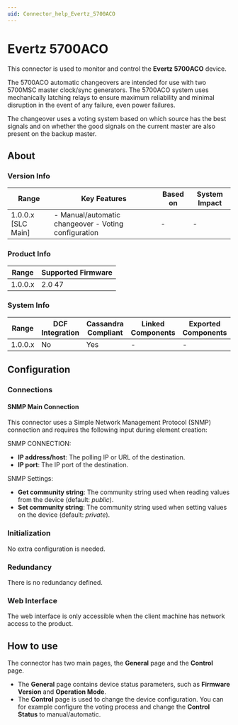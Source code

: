```yaml
---
uid: Connector_help_Evertz_5700ACO
---
```


# Evertz 5700ACO

This connector is used to monitor and control the **Evertz 5700ACO** device.

The 5700ACO automatic changeovers are intended for use with two 5700MSC master clock/sync generators. The 5700ACO system uses mechanically latching relays to ensure maximum reliability and minimal disruption in the event of any failure, even power failures.

The changeover uses a voting system based on which source has the best signals and on whether the good signals on the current master are also present on the backup master.

## About

### Version Info

| **Range**            | **Key Features**                                      | **Based on** | **System Impact** |
|----------------------|-------------------------------------------------------|--------------|-------------------|
| 1.0.0.x \[SLC Main\] | \- Manual/automatic changeover - Voting configuration | \-           | \-                |

### Product Info

| Range     | Supported Firmware     |
|-----------|------------------------|
| 1.0.0.x   | 2.0 47                 |

### System Info

| Range     | DCF Integration     | Cassandra Compliant     | Linked Components     | Exported Components     |
|-----------|---------------------|-------------------------|-----------------------|-------------------------|
| 1.0.0.x   | No                  | Yes                     | \-                    | \-                      |

## Configuration

### Connections

#### SNMP Main Connection

This connector uses a Simple Network Management Protocol (SNMP) connection and requires the following input during element creation:

SNMP CONNECTION:

- **IP address/host**: The polling IP or URL of the destination.
- **IP port**: The IP port of the destination.

SNMP Settings:

- **Get community string**: The community string used when reading values from the device (default: *public*).
- **Set community string**: The community string used when setting values on the device (default: *private*).

### Initialization

No extra configuration is needed.

### Redundancy

There is no redundancy defined.

### Web Interface

The web interface is only accessible when the client machine has network access to the product.

## How to use

The connector has two main pages, the **General** page and the **Control** page.

- The **General** page contains device status parameters, such as **Firmware Version** and **Operation Mode**.
- The **Control** page is used to change the device configuration. You can for example configure the voting process and change the **Control Status** to manual/automatic.

